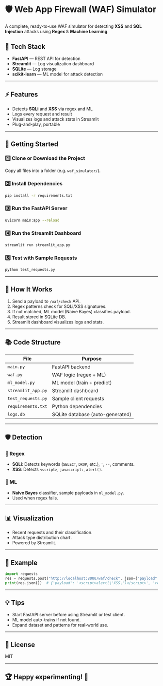 # 🛡️ Web App Firewall (WAF) Simulator

A complete, ready-to-use WAF simulator for detecting **XSS** and **SQL Injection** attacks using **Regex** & **Machine Learning**.

## 🚀 Tech Stack

- **FastAPI** — REST API for detection
- **Streamlit** — Log visualization dashboard
- **SQLite** — Log storage
- **scikit-learn** — ML model for attack detection

---

## ⚡ Features

- Detects **SQLi** and **XSS** via regex and ML
- Logs every request and result
- Visualizes logs and attack stats in Streamlit
- Plug-and-play, portable

---

## 🏁 Getting Started

### 1️⃣ Clone or Download the Project

Copy all files into a folder (e.g. `waf_simulator/`).

### 2️⃣ Install Dependencies

```bash
pip install -r requirements.txt
```

### 3️⃣ Run the FastAPI Server

```bash
uvicorn main:app --reload
```

### 4️⃣ Run the Streamlit Dashboard

```bash
streamlit run streamlit_app.py
```

### 5️⃣ Test with Sample Requests

```bash
python test_requests.py
```

---

## 🔬 How It Works

1. Send a payload to `/waf/check` API.
2. Regex patterns check for SQLi/XSS signatures.
3. If not matched, ML model (Naive Bayes) classifies payload.
4. Result stored in SQLite DB.
5. Streamlit dashboard visualizes logs and stats.

---

## 📚 Code Structure

| File             | Purpose                              |
|------------------|--------------------------------------|
| `main.py`        | FastAPI backend                      |
| `waf.py`         | WAF logic (regex + ML)               |
| `ml_model.py`    | ML model (train + predict)           |
| `streamlit_app.py` | Streamlit dashboard                |
| `test_requests.py` | Sample client requests             |
| `requirements.txt` | Python dependencies                |
| `logs.db`        | SQLite database (auto-generated)     |

---

## 🛡️ Detection

### 🔎 Regex

- **SQLi**: Detects keywords (`SELECT`, `DROP`, etc.), `'`, `--`, comments.
- **XSS**: Detects `<script>`, `javascript:`, `alert()`.

### 🤖 ML

- **Naive Bayes** classifier, sample payloads in `ml_model.py`.
- Used when regex fails.

---

## 📊 Visualization

- Recent requests and their classification.
- Attack type distribution chart.
- Powered by Streamlit.

---

## 🧪 Example

```python
import requests
res = requests.post("http://localhost:8000/waf/check", json={"payload": "<script>alert('XSS')</script>"})
print(res.json())  # {'payload': '<script>alert(\'XSS\')</script>', 'result': 'XSS'}
```

---

## 💡 Tips

- Start FastAPI server before using Streamlit or test client.
- ML model auto-trains if not found.
- Expand dataset and patterns for real-world use.

---

## 📝 License

MIT

---

## 🏆 Happy experimenting! 🚀